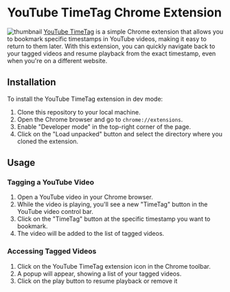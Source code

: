# YouTube TimeTag Chrome Extension
![thumbnail](https://github.com/Zensome/youtube-timetag/assets/101311947/6aca0505-c7f0-412f-a369-04c6ef06bbbd)
[YouTube TimeTag](https://chromewebstore.google.com/detail/youtube-timetag/dndboalliimchbdaclokjgklmidcfapp) is a simple Chrome extension that allows you to bookmark specific timestamps in YouTube videos, making it easy to return to them later. With this extension, you can quickly navigate back to your tagged videos and resume playback from the exact timestamp, even when you're on a different website.

## Installation

To install the YouTube TimeTag extension in dev mode:

1. Clone this repository to your local machine.
2. Open the Chrome browser and go to `chrome://extensions`.
3. Enable "Developer mode" in the top-right corner of the page.
4. Click on the "Load unpacked" button and select the directory where you cloned the extension.

## Usage

### Tagging a YouTube Video

1. Open a YouTube video in your Chrome browser.
2. While the video is playing, you'll see a new "TimeTag" button in the YouTube video control bar.
3. Click on the "TimeTag" button at the specific timestamp you want to bookmark.
4. The video will be added to the list of tagged videos.

### Accessing Tagged Videos

1. Click on the YouTube TimeTag extension icon in the Chrome toolbar.
2. A popup will appear, showing a list of your tagged videos.
3. Click on the play button to resume playback or remove it
